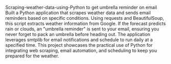 Scraping-weather-data-using-Python to get umbrella reminder on email
Built a Python application that scrapes weather data and sends email reminders based on specific conditions. Using requests and BeautifulSoup, this script extracts weather information from Google. If the forecast predicts rain or clouds, an "umbrella reminder" is sent to your email, ensuring you never forget to pack an umbrella before heading out.
The application leverages smtplib for email notifications and schedule to run daily at a specified time. This project showcases the practical use of Python for integrating web scraping, email automation, and scheduling to keep you prepared for the weather.
